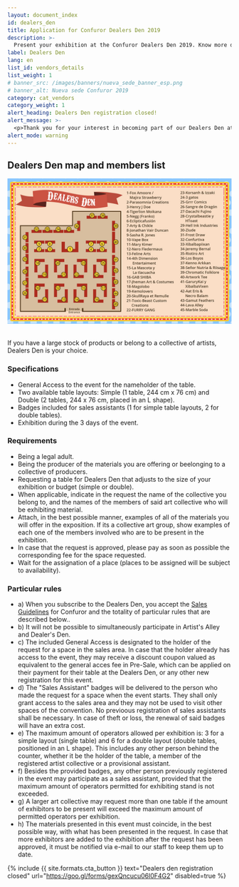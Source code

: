 ```yaml
---
layout: document_index
id: dealers_den
title: Application for Confuror Dealers Den 2019
description: >-
  Present your exhibition at the Confuror Dealers Den 2019. Know more details in this page.
label: Dealers Den
lang: en
list_id: vendors_details
list_weight: 1
# banner_src: /images/banners/nueva_sede_banner_esp.png
# banner_alt: Nueva sede Confuror 2019
category: cat_vendors
category_weight: 1
alert_heading: Dealers Den registration closed!
alert_message: >-
  <p>Thank you for your interest in becoming part of our Dealers Den at Confuror 2019. Find below the map and list of Artists and Dealers that will be waiting for you at the vendors room. For any clarification, contact <a href="mailto:vidafur.reg@gmail.com">vidafur.reg@gmail.com</a></p>
alert_mode: warning
---
```


## Dealers Den map and members list

<div class="container">
  <a href="/images/pictures/dealersden_web.jpg" data-featherlight="image">
    <img class="img-fluid" src="/images/pictures/dealersden_web.jpg" alt="Confuror 2019 - Dealers Den map">
  </a>
</div>
<br>

If you have a large stock of products or belong to a collective of artists, Dealers Den is your choice.

### Specifications

- General Access to the event for the nameholder of the table.
- Two available table layouts: Simple (1 table, 244 cm x 76 cm) and Double (2 tables, 244 x 76 cm, placed in an L shape).
- Badges included for sales assistants (1 for simple table layouts, 2 for double tables).
- Exhibition during the 3 days of the event.

### Requirements

- Being a legal adult.
- Being the producer of the materials you are offering or beelonging to a collective of producers.
- Requesting a table for Dealers Den that adjusts to the size of your exhibition or budget (simple or double).
- When applicable, indicate in the request the name of the collective you belong to, and the names of the members of said art collective who will be exhibiting material.
- Attach, in the best possible manner, examples of all of the materials you will offer in the exposition. If its a collective art group, show examples of each one of the members involved who are to be present  in the exhibition.
- In case that the request is approved, please pay as soon as possible the corresponding fee for the space requested.
- Wait for the assignation of a place (places to be assigned will be subject to availability).

### Particular rules
- a) When you subscribe to the Dealers Den, you accept the [Sales Guidelines](/en/about/sales/) for Confuror and the totality of particular rules that are described below..
- b) It will not be possible to simultaneously participate in Artist's Alley and Dealer's Den.
- c) The included General Access is designated to the holder of the request for a space in the sales area. In case that the holder already has access to the event, they may receive a discount coupon valued as equivalent to the general acces fee in Pre-Sale, which can be applied on their payment for their table at the Dealers Den, or any other new registration for this event.
- d) The "Sales Assistant" badges will be delivered to the person who made the request for a space when the event starts. They shall only grant access to the sales area and they may not be used to visit other spaces of the convention. No previoous registration of sales assistants shall be necessary. In case of theft or loss, the renewal of said badges will have an extra cost.
- e) The maximum amount of operators allowed per exhibition is: 3 for a simple layout (single table) and 6 for a double layout (double tables, positioned in an L shape). This includes any other person behind the counter, whether it be the holder of the table, a member of the registered artist collective or a provisional assistant.
- f) Besides the provided badges, any other person previously registered in the event may participate as a sales assistant, provided that the maximum amount of operators permitted for exhibiting stand is not exceeded.  
- g) A larger art collective may request more than one table if the amount of exhibitors to be present will exceed the maximum amount of permitted operators per exhibition.
- h) The materials presented in this event must coincide, in the best possible way, with what has been presented in the request. In case that more exhibitors are added to the exhibition after the request has been approved, it must be notified via e-mail to our staff to keep them up to date.

{%
  include {{ site.formats.cta_button }}
  text="Dealers den registration closed"
  url="https://goo.gl/forms/gexQncucu06l0F4G2"
  disabled=true
%}